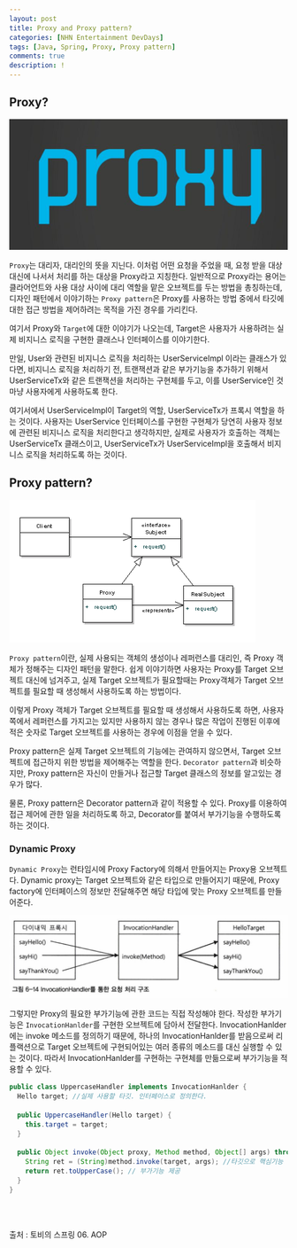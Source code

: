 ```yaml
---
layout: post
title: Proxy and Proxy pattern?
categories: [NHN Entertainment DevDays]
tags: [Java, Spring, Proxy, Proxy pattern]
comments: true
description: !
---
```


## Proxy? ##

![Proxy](https://github.com/plus4070/plus4070.github.io/blob/master/img/2017-02-18-Proxy/Proxy.png?raw=true)

`Proxy`는 대리자, 대리인의 뜻을 지닌다. 이처럼 어떤 요청을 주었을 때, 요청 받을 대상 대신에 나서서 처리를 하는 대상을 Proxy라고 지칭한다. 일반적으로 Proxy라는 용어는 클라어언트와 사용 대상 사이에 대리 역할을 맡은 오브젝트를 두는 방법을 총칭하는데, 디자인 패턴에서 이야기하는 `Proxy pattern`은 Proxy를 사용하는 방법 중에서 타깃에 대한 접근 방법을 제어하려는 목적을 가진 경우를 가리킨다.

여기서 Proxy와 `Target`에 대한 이야기가 나오는데, Target은 사용자가 사용하려는 실제 비지니스 로직을 구현한 클래스나 인터페이스를 이야기한다.

만일, User와 관련된 비지니스 로직을 처리하는 UserServiceImpl 이라는 클래스가 있다면, 비지니스 로직을 처리하기 전, 트랜잭션과 같은 부가기능을 추가하기 위해서 UserServiceTx와 같은 트랜잭션을 처리하는 구현체를 두고, 이를 UserService인 것 마냥 사용자에게 사용하도록 한다.

여기서에서 UserServiceImpl이 Target의 역할, UserServiceTx가 프록시 역할을 하는 것이다. 사용자는 UserService 인터페이스를 구현한 구현체가 당연히 사용자 정보에 관련된 비지니스 로직을 처리한다고 생각하지만, 실제로 사용자가 호출하는 객체는 UserServiceTx 클래스이고, UserServiceTx가 UserServiceImpl을 호출해서 비지니스 로직을 처리하도록 하는 것이다.

## Proxy pattern? ##

![ProxyPattern](https://github.com/plus4070/plus4070.github.io/blob/master/img/2017-02-18-Proxy/Proxy_Pattern.PNG?raw=true)

`Proxy pattern`이란, 실제 사용되는 객체의 생성이나 레퍼런스를 대리인, 즉 Proxy 객체가 정해주는 디자인 패턴을 말한다. 쉽게 이야기하면 사용자는 Proxy를 Target 오브젝트 대신에 넘겨주고, 실제 Target 오브젝트가 필요할때는 Proxy객체가 Target 오브젝트를 필요할 때 생성해서 사용하도록 하는 방법이다.

이렇게 Proxy 객체가 Target 오브젝트를 필요할 때 생성해서 사용하도록 하면, 사용자 쪽에서 레퍼런스를 가지고는 있지만 사용하지 않는 경우나 많은 작업이 진행된 이후에 적은 숫자로 Target 오브젝트를 사용하는 경우에 이점을 얻을 수 있다.

Proxy pattern은 실제 Target 오브젝트의 기능에는 관여하지 않으면서, Target 오브젝트에 접근하지 위한 방법을 제어해주는 역할을 한다. `Decorator pattern`과 비슷하지만, Proxy pattern은 자신이 만들거나 접근할 Target 클래스의 정보를 알고있는 경우가 많다.

 물론, Proxy pattern은 Decorator pattern과 같이 적용할 수 있다. Proxy를 이용하여 접근 제어에 관한 일을 처리하도록 하고, Decorator를 붙여서 부가기능을 수행하도록 하는 것이다.


### Dynamic Proxy ###

`Dynamic Proxy`는 런타임시에 Proxy Factory에 의해서 만들어지는 Proxy용 오브젝트다. Dynamic proxy는 Target 오브젝트와 같은 타입으로 만들어지기 때문에, Proxy factory에 인터페이스의 정보만 전달해주면 해당 타입에 맞는 Proxy 오브젝트를 만들어준다.

![InvocationHanlder](https://github.com/plus4070/plus4070.github.io/blob/master/img/2017-02-18-Proxy/invocation_handler.png?raw=true)

그렇지만 Proxy의 필요한 부가기능에 관한 코드는 직접 작성해야 한다. 작성한 부가기능은 `InvocationHanlder`를 구현한 오브젝트에 담아서 전달한다. InvocationHanlder에는 invoke 메소드를 정의하기 때문에, 하나의 InvocationHanlder를 받음으로써 리플랙션으로 Target 오브젝트에 구현되어있는 여러 종류의 메소드를 대신 실행할 수 있는 것이다. 따라서 InvocationHanlder를 구현하는 구현체를 만듦으로써 부가기능을 적용할 수 있다.

```java
public class UppercaseHandler implements InvocationHanlder {
  Hello target; //실제 사용할 타깃. 인터페이스로 정의한다.

  public UppercaseHandler(Hello target) {
    this.target = target;
  }

  public Object invoke(Object proxy, Method method, Object[] args) throws Throwable { //InvocationHanlder에 정의되어있는 메소드. 부가기능을 직접 구현하는 부분으로 사용된다.
    String ret = (String)method.invoke(target, args); //타깃으로 핵심기능 위임.
    return ret.toUpperCase(); // 부가기능 제공
  }
}
```

<br><br>

출처 : 토비의 스프링 06. AOP
